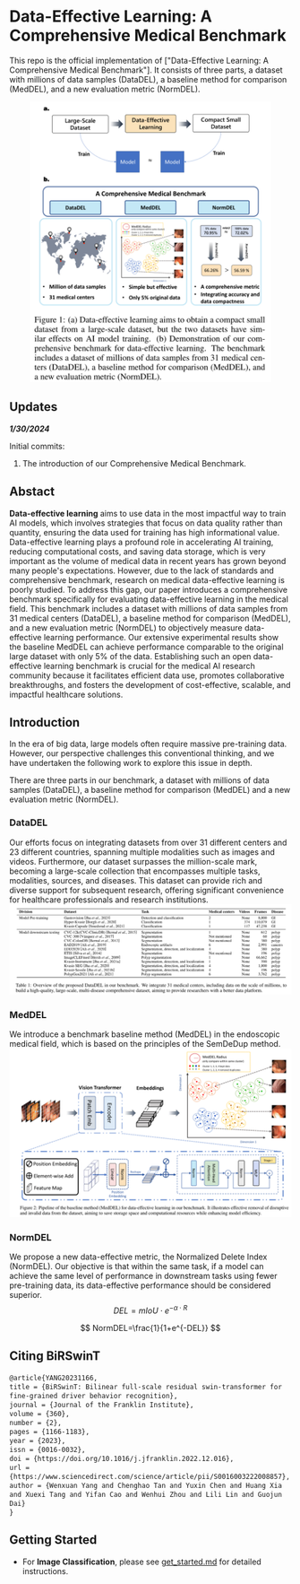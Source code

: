 # Data-Effective Learning: A Comprehensive Medical Benchmark
This repo is the official implementation of ["Data-Effective Learning: A Comprehensive Medical Benchmark"]. 
It consists of three parts, a dataset with millions of data samples (DataDEL), a baseline method for comparison (MedDEL), and a new evaluation metric (NormDEL). 

<div style="text-align: center;">
  <img src="figures/Fig1.png" alt="Fig1" height="500">
</div>

## Updates

**_1/30/2024_**

Initial commits:

1. The introduction of our Comprehensive Medical Benchmark.

## Abstact

**Data-effective learning** aims to use data in the most impactful way to train AI models, which involves strategies that focus on data quality rather than quantity, ensuring the data used for training has high informational value. Data-effective learning plays a profound role in accelerating AI training, reducing computational costs, and saving data storage, which is very important as the volume of medical data in recent years has grown beyond many people's expectations. However, due to the lack of standards and comprehensive benchmark, research on medical data-effective learning is poorly studied. To address this gap, our paper introduces a comprehensive benchmark specifically for evaluating data-effective learning in the medical field. This benchmark includes a dataset with millions of data samples from 31 medical centers (DataDEL), a baseline method for comparison (MedDEL), and a new evaluation metric (NormDEL) to objectively measure data-effective learning performance. Our extensive experimental results show the baseline MedDEL can achieve performance comparable to the original large dataset with only 5% of the data. Establishing such an open data-effective learning benchmark is crucial for the medical AI research community because it facilitates efficient data use, promotes collaborative breakthroughs, and fosters the development of cost-effective, scalable, and impactful healthcare solutions.


## Introduction
In the era of big data, large models often require massive pre-training data. However, our perspective challenges this conventional thinking, and we have undertaken the following work to explore this issue in depth.

There are three parts in our benchmark, a dataset with millions of data samples (DataDEL), a baseline method for comparison (MedDEL) and a new evaluation metric (NormDEL). 

### DataDEL
Our efforts focus on integrating datasets from over 31 different centers and 23 different countries, spanning multiple modalities such as images and videos. Furthermore, our dataset surpasses the million-scale mark, becoming a large-scale collection that encompasses multiple tasks, modalities, sources, and diseases. This dataset can provide rich and diverse support for subsequent research, offering significant convenience for healthcare professionals and research institutions.
![teaser](figures/Fig2.png)

### MedDEL
We introduce a benchmark baseline method (MedDEL) in the endoscopic medical field, which is based on the principles of the SemDeDup method.
![teaser](figures/Fig3.png)

### NormDEL
We propose a new data-effective metric, the Normalized Delete Index (NormDEL). Our objective is that within the same task, if a model can achieve the same level of performance in downstream tasks using fewer pre-training data, its data-effective performance should be considered superior.
$$
DEL=mIoU \cdot e^{-\alpha \cdot R}
$$

$$
NormDEL=\frac{1}{1+e^{-DEL}}
$$

## Citing BiRSwinT

```
@article{YANG20231166,
title = {BiRSwinT: Bilinear full-scale residual swin-transformer for fine-grained driver behavior recognition},
journal = {Journal of the Franklin Institute},
volume = {360},
number = {2},
pages = {1166-1183},
year = {2023},
issn = {0016-0032},
doi = {https://doi.org/10.1016/j.jfranklin.2022.12.016},
url = {https://www.sciencedirect.com/science/article/pii/S0016003222008857},
author = {Wenxuan Yang and Chenghao Tan and Yuxin Chen and Huang Xia and Xuexi Tang and Yifan Cao and Wenhui Zhou and Lili Lin and Guojun Dai}
}
```

## Getting Started

-   For **Image Classification**, please see [get_started.md](get_started.md) for detailed instructions.
